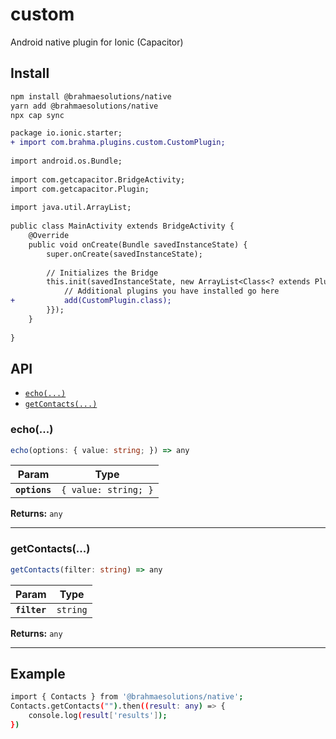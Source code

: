# custom

Android native plugin for Ionic (Capacitor)

## Install

```bash
npm install @brahmaesolutions/native
yarn add @brahmaesolutions/native
npx cap sync
```
````diff
package io.ionic.starter;
+ import com.brahma.plugins.custom.CustomPlugin;
 
import android.os.Bundle;
 
import com.getcapacitor.BridgeActivity;
import com.getcapacitor.Plugin;
 
import java.util.ArrayList;
 
public class MainActivity extends BridgeActivity {
    @Override
    public void onCreate(Bundle savedInstanceState) {
        super.onCreate(savedInstanceState);
    
        // Initializes the Bridge
        this.init(savedInstanceState, new ArrayList<Class<? extends Plugin>>() {{
            // Additional plugins you have installed go here
+           add(CustomPlugin.class);
        }});
    }
 
}
````
## API

<docgen-index>

* [`echo(...)`](#echo)
* [`getContacts(...)`](#getcontacts)

</docgen-index>

<docgen-api>
<!--Update the source file JSDoc comments and rerun docgen to update the docs below-->

### echo(...)

```typescript
echo(options: { value: string; }) => any
```

| Param         | Type                            |
| ------------- | ------------------------------- |
| **`options`** | <code>{ value: string; }</code> |

**Returns:** <code>any</code>

--------------------


### getContacts(...)

```typescript
getContacts(filter: string) => any
```

| Param        | Type                |
| ------------ | ------------------- |
| **`filter`** | <code>string</code> |

**Returns:** <code>any</code>

--------------------
 ## Example
```bash
import { Contacts } from '@brahmaesolutions/native';
Contacts.getContacts("").then((result: any) => {
    console.log(result['results']);
})
 ````
</docgen-api>
